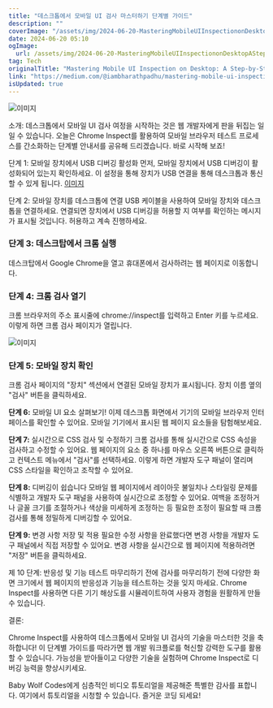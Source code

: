 ```yaml
---
title: "데스크톱에서 모바일 UI 검사 마스터하기 단계별 가이드"
description: ""
coverImage: "/assets/img/2024-06-20-MasteringMobileUIInspectiononDesktopAStep-by-StepGuide_0.png"
date: 2024-06-20 05:10
ogImage:
  url: /assets/img/2024-06-20-MasteringMobileUIInspectiononDesktopAStep-by-StepGuide_0.png
tag: Tech
originalTitle: "Mastering Mobile UI Inspection on Desktop: A Step-by-Step Guide"
link: "https://medium.com/@iambharathpadhu/mastering-mobile-ui-inspection-on-desktop-a-step-by-step-guide-6619708d1b2e"
isUpdated: true
---
```


![이미지](/assets/img/2024-06-20-MasteringMobileUIInspectiononDesktopAStep-by-StepGuide_0.png)

소개:
데스크톱에서 모바일 UI 검사 여정을 시작하는 것은 웹 개발자에게 판을 뒤집는 일일 수 있습니다. 오늘은 Chrome Inspect를 활용하여 모바일 브라우저 테스트 프로세스를 간소화하는 단계별 안내서를 공유해 드리겠습니다. 바로 시작해 보죠!

단계 1: 모바일 장치에서 USB 디버깅 활성화 먼저, 모바일 장치에서 USB 디버깅이 활성화되어 있는지 확인하세요. 이 설정을 통해 장치가 USB 연결을 통해 데스크톱과 통신할 수 있게 됩니다.
[이미지](https://tenor.com/blXOu.gif)

단계 2: 모바일 장치를 데스크톱에 연결 USB 케이블을 사용하여 모바일 장치와 데스크톱을 연결하세요. 연결되면 장치에서 USB 디버깅을 허용할 지 여부를 확인하는 메시지가 표시될 것입니다. 허용하고 계속 진행하세요.

<!-- seedividend - 사각형 -->

<ins class="adsbygoogle"
     style="display:block"
     data-ad-client="ca-pub-4877378276818686"
     data-ad-slot="1898504329"
     data-ad-format="auto"
     data-full-width-responsive="true"></ins>

<script>
     (adsbygoogle = window.adsbygoogle || []).push({});
</script>

### 단계 3: 데스크탑에서 크롬 실행

데스크탑에서 Google Chrome을 열고 휴대폰에서 검사하려는 웹 페이지로 이동합니다.

### 단계 4: 크롬 검사 열기

크롬 브라우저의 주소 표시줄에 chrome://inspect를 입력하고 Enter 키를 누르세요. 이렇게 하면 크롬 검사 페이지가 열립니다.

![이미지](/assets/img/2024-06-20-MasteringMobileUIInspectiononDesktopAStep-by-StepGuide_1.png)

### 단계 5: 모바일 장치 확인

크롬 검사 페이지의 "장치" 섹션에서 연결된 모바일 장치가 표시됩니다. 장치 이름 옆의 "검사" 버튼을 클릭하세요.

<!-- seedividend - 사각형 -->

<ins class="adsbygoogle"
     style="display:block"
     data-ad-client="ca-pub-4877378276818686"
     data-ad-slot="1898504329"
     data-ad-format="auto"
     data-full-width-responsive="true"></ins>

<script>
     (adsbygoogle = window.adsbygoogle || []).push({});
</script>

**단계 6:** 모바일 UI 요소 살펴보기! 이제 데스크톱 화면에서 기기의 모바일 브라우저 인터페이스를 확인할 수 있어요. 모바일 기기에서 표시된 웹 페이지 요소들을 탐험해보세요.

**단계 7:** 실시간으로 CSS 검사 및 수정하기 크롬 검사를 통해 실시간으로 CSS 속성을 검사하고 수정할 수 있어요. 웹 페이지의 요소 중 하나를 마우스 오른쪽 버튼으로 클릭하고 컨텍스트 메뉴에서 "검사"를 선택하세요. 이렇게 하면 개발자 도구 패널이 열리며 CSS 스타일을 확인하고 조작할 수 있어요.

**단계 8:** 디버깅이 쉽습니다 모바일 웹 페이지에서 레이아웃 불일치나 스타일링 문제를 식별하고 개발자 도구 패널을 사용하여 실시간으로 조정할 수 있어요. 여백을 조정하거나 글꼴 크기를 조절하거나 색상을 미세하게 조정하는 등 필요한 조정이 필요할 때 크롬 검사를 통해 정밀하게 디버깅할 수 있어요.

**단계 9:** 변경 사항 저장 및 적용 필요한 수정 사항을 완료했다면 변경 사항을 개발자 도구 패널에서 직접 저장할 수 있어요. 변경 사항을 실시간으로 웹 페이지에 적용하려면 "저장" 버튼을 클릭하세요.

<!-- seedividend - 사각형 -->

<ins class="adsbygoogle"
     style="display:block"
     data-ad-client="ca-pub-4877378276818686"
     data-ad-slot="1898504329"
     data-ad-format="auto"
     data-full-width-responsive="true"></ins>

<script>
     (adsbygoogle = window.adsbygoogle || []).push({});
</script>

제 10 단계: 반응성 및 기능 테스트 마무리하기 전에 검사를 마무리하기 전에 다양한 화면 크기에서 웹 페이지의 반응성과 기능을 테스트하는 것을 잊지 마세요. Chrome Inspect를 사용하면 다른 기기 해상도를 시뮬레이트하여 사용자 경험을 원활하게 만들 수 있습니다.

결론:

Chrome Inspect를 사용하여 데스크톱에서 모바일 UI 검사의 기술을 마스터한 것을 축하합니다! 이 단계별 가이드를 따라가면 웹 개발 워크플로를 혁신할 강력한 도구를 활용할 수 있습니다. 가능성을 받아들이고 다양한 기술을 실험하며 Chrome Inspect로 디버깅 능력을 향상시키세요.

Baby Wolf Codes에게 심층적인 비디오 튜토리얼을 제공해준 특별한 감사를 표합니다. 여기에서 튜토리얼을 시청할 수 있습니다. 즐거운 코딩 되세요!
